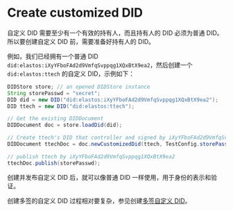 # Create customized DID

自定义 DID 需要至少有一个有效的持有人，而且持有人的 DID 必须为普通 DID。所以要创建自定义 DID 前，需要准备好持有人的 DID。

例如，我们已经拥有一个普通 DID `did:elastos:iXyYFboFAd2d9VmfqSvppqg1XQxBtX9ea2`，然后创建一个 `did:elastos:ttech` 的自定义 DID，示例如下：

```java
DIDStore store; // an opened DIDStore instance
String storePasswd = "secret";
DID did = new DID("did:elastos:iXyYFboFAd2d9VmfqSvppqg1XQxBtX9ea2");
DID ttech = new DID("did:elastos:ttech");

// Get the existing DIDDocument
DIDDocument doc = store.loadDid(did);

// Create ttech's DID that controller and signed by iXyYFboFAd2d9VmfqSvppqg1XQxBtX9ea2
DIDDocument ttechDoc = doc.newCustomizedDid(ttech, TestConfig.storePass);

// publish ttech by iXyYFboFAd2d9VmfqSvppqg1XQxBtX9ea2
ttechDoc.publish(storePasswd);
```

创建并发布自定义 DID 后，就可以像普通 DID 一样使用，用于身份的表示和验证。

创建多签的自定义 DID 过程相对要复杂，参见创建[多签自定义 DID](create-multi-signed-customized-did.md)。
